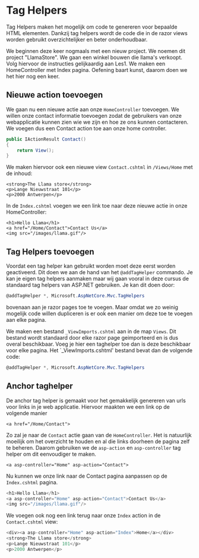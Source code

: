 # Tag Helpers

Tag Helpers maken het mogelijk om code te genereren voor bepaalde HTML elementen. Dankzij tag helpers wordt de code die in de razor views worden gebruikt overzichtelijker en beter onderhoudbaar.

We beginnen deze keer nogmaals met een nieuw project. We noemen dit project "LlamaStore". We gaan een winkel bouwen die llama's verkoopt. Volg hiervoor de instructies gelijkaardig aan Les1. We maken een HomeController met Index pagina. Oefening baart kunst, daarom doen we het hier nog een keer.

## Nieuwe action toevoegen

We gaan nu een nieuwe actie aan onze `HomeController` toevoegen. We willen onze contact informatie toevoegen zodat de gebruikers van onze webapplicatie kunnen zien wie we zijn en hoe ze ons kunnen contacteren. We voegen dus een Contact action toe aan onze home controller.

```csharp
public IActionResult Contact()
{
    return View();
}
```

We maken hiervoor ook een nieuwe view `Contact.cshtml` in `/Views/Home` met de inhoud:

```markup
<strong>The Llama store</strong>
<p>Lange Nieuwstraat 101</p>
<p>2000 Antwerpen</p>
```

In de `Index.cshtml` voegen we een link toe naar deze nieuwe actie in onze HomeController:

```markup
<h1>Hello Llama</h1>
<a href="/Home/Contact">Contact Us</a>
<img src="/images/llama.gif"/>
```

## Tag Helpers toevoegen

Voordat een tag helper kan gebruikt worden moet deze eerst worden geactiveerd. Dit doen we aan de hand van het `@addTagHelper` commando. Je kan je eigen tag helpers aanmaken maar wij gaan vooral in deze cursus de standaard tag helpers van ASP.NET gebruiken. Je kan dit doen door:

```csharp
@addTagHelper *, Microsoft.AspNetCore.Mvc.TagHelpers
```

bovenaan aan je razor pages toe te voegen. Maar omdat we zo weinig mogelijk code willen dupliceren is er ook een manier om deze toe te voegen aan elke pagina.

We maken een bestand `_ViewImports.cshtml` aan in de map `Views`. Dit bestand wordt standaard door elke razor page geimporteerd en is dus overal beschikbaar. Voeg je hier een taghelper toe dan is deze beschikbaar voor elke pagina. Het \`\_ViewImports.cshtml' bestand bevat dan de volgende code:

```csharp
@addTagHelper *, Microsoft.AspNetCore.Mvc.TagHelpers
```

## Anchor taghelper

De anchor tag helper is gemaakt voor het gemakkelijk genereren van urls voor links in je web applicatie. Hiervoor maakten we een link op de volgende manier

```markup
<a href="/Home/Contact">
```

Zo zal je naar de `Contact` actie gaan van de `HomeController`. Het is natuurlijk moeilijk om het overzicht te houden en al die links doorheen de pagina zelf te beheren. Daarom gebruiken we de `asp-action` en `asp-controller` tag helper om dit eenvoudiger te maken.

```markup
<a asp-controller="Home" asp-action="Contact">
```

Nu kunnen we onze link naar de Contact pagina aanpassen op de `Index.cshtml` pagina. 

```csharp
<h1>Hello Llama</h1>
<a asp-controller="Home" asp-action="Contact">Contact Us</a>
<img src="/images/llama.gif"/>
```

We voegen ook nog een link terug naar onze `Index` action in de `Contact.cshtml` view:

```csharp
<div><a asp-controller="Home" asp-action="Index">Home</a></div>
<strong>The Llama store</strong>
<p>Lange Nieuwstraat 101</p>
<p>2000 Antwerpen</p>
```

